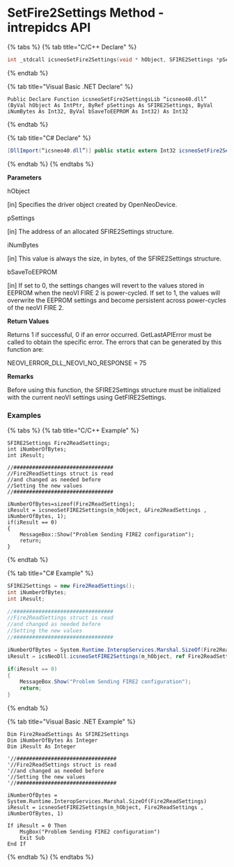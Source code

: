 # SetFire2Settings Method - intrepidcs API

{% tabs %}
{% tab title="C/C++ Declare" %}
```cpp
int _stdcall icsneoSetFire2Settings(void * hObject, SFIRE2Settings *pSettings, int iNumBytes, int bSaveToEEPROM);
```
{% endtab %}

{% tab title="Visual Basic .NET Declare" %}
```vbnet
Public Declare Function icsneoSetFire2SettingsLib “icsneo40.dll” (ByVal hObject As IntPtr, ByRef pSettings As SFIRE2Settings, ByVal iNumBytes As Int32, ByVal bSaveToEEPROM As Int32) As Int32
```
{% endtab %}

{% tab title="C# Declare" %}
```csharp
[DllImport(“icsneo40.dll”)] public static extern Int32 icsneoSetFire2Settings(IntPtr hObject, ref SFIRE2Settings pSettings, Int32 iNumBytes, Int32 bSaveToEEPROM);
```
{% endtab %}
{% endtabs %}

**Parameters**

hObject

\[in] Specifies the driver object created by OpenNeoDevice.

pSettings

\[in] The address of an allocated SFIRE2Settings structure.

iNumBytes

\[in] This value is always the size, in bytes, of the SFIRE2Settings structure.

bSaveToEEPROM

\[in] If set to 0, the settings changes will revert to the values stored in EEPROM when the neoVI FIRE 2 is power-cycled. If set to 1, the values will overwrite the EEPROM settings and become persistent across power-cycles of the neoVI FIRE 2.

**Return Values**

Returns 1 if successful, 0 if an error occurred. GetLastAPIError must be called to obtain the specific error. The errors that can be generated by this function are:

NEOVI\_ERROR\_DLL\_NEOVI\_NO\_RESPONSE = 75

**Remarks**

Before using this function, the SFIRE2Settings structure must be initialized with the current neoVI settings using GetFIRE2Settings.

### Examples

{% tabs %}
{% tab title="C/C++ Example" %}
```
SFIRE2Settings Fire2ReadSettings;
int iNumberOfBytes;
int iResult;

//################################
//Fire2ReadSettings struct is read
//and changed as needed before
//Setting the new values
//################################

iNumberOfBytes=sizeof(Fire2ReadSettings);
iResult = icsneoSetFIRE2Settings(m_hObject, &Fire2ReadSettings , iNumberOfBytes, 1);
if(iResult == 0)
{
    MessageBox::Show("Problem Sending FIRE2 configuration");
    return;
}
```
{% endtab %}

{% tab title="C# Example" %}
```csharp
SFIRE2Settings = new Fire2ReadSettings();
int iNumberOfBytes;
int iResult;

//################################
//Fire2ReadSettings struct is read
//and changed as needed before
//Setting the new values
//################################

iNumberOfBytes = System.Runtime.InteropServices.Marshal.SizeOf(Fire2ReadSettings);
iResult = icsNeoDll.icsneoSetFIRE2Settings(m_hObject, ref Fire2ReadSettings , iNumberOfBytes, 1);

if(iResult == 0)
{
    MessageBox.Show("Problem Sending FIRE2 configuration");
    return;
}
```
{% endtab %}

{% tab title="Visual Basic .NET Example" %}
```vbnet
Dim Fire2ReadSettings As SFIRE2Settings
Dim iNumberOfBytes As Integer
Dim iResult As Integer

'//################################
'//Fire2ReadSettings struct is read
'//and changed as needed before
'//Setting the new values
'//################################

iNumberOfBytes = System.Runtime.InteropServices.Marshal.SizeOf(Fire2ReadSettings)
iResult = icsneoSetFIRE2Settings(m_hObject, Fire2ReadSettings , iNumberOfBytes, 1)

If iResult = 0 Then
    MsgBox("Problem Sending FIRE2 configuration")
    Exit Sub
End If
```
{% endtab %}
{% endtabs %}
